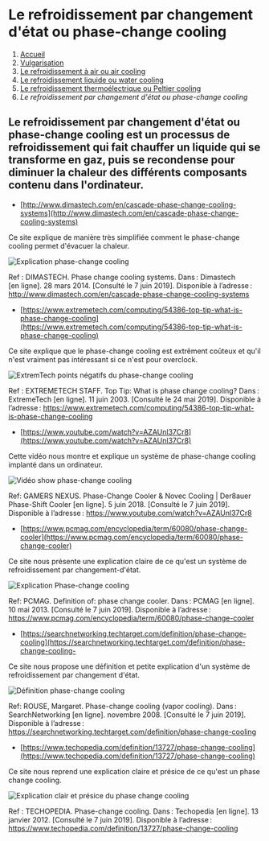 <h1>Le refroidissement par changement d'état ou phase-change cooling </h1>

1. [Accueil](index.md)
1. [Vulgarisation](vulgarisation.md)
1. [Le refroidissement à air ou air cooling](aircooling.md)
1. [Le refroidissement liquide ou water cooling](watercooling.md)
1. [Le refroidissement thermoélectrique ou Peltier cooling](peltiercooling.md)
1. *Le refroidissement par changement d'état ou phase-change cooling*




<h2> Le refroidissement par changement d'état ou phase-change cooling est un processus de refroidissement qui fait chauffer un liquide qui se transforme en gaz, puis se recondense pour diminuer la chaleur des différents composants contenu dans l'ordinateur.</h2>




- [http://www.dimastech.com/en/cascade-phase-change-cooling-systems](http://www.dimastech.com/en/cascade-phase-change-cooling-systems)

Ce site explique de manière très simplifiée comment le phase-change cooling permet d'évacuer la chaleur.

![Explication phase-change cooling](/image/phasechangeclexplication.png)

Ref : DIMASTECH. Phase change cooling systems. Dans : Dimastech [en ligne]. 28 mars 2014. [Consulté le 7 juin 2019]. Disponible à l’adresse : http://www.dimastech.com/en/cascade-phase-change-cooling-systems




- [https://www.extremetech.com/computing/54386-top-tip-what-is-phase-change-cooling](https://www.extremetech.com/computing/54386-top-tip-what-is-phase-change-cooling)

Ce site explique que le phase-change cooling est extrêment coûteux et qu'il n'est vraiment pas intéressant si ce n'est pour overclock.

![ExtremTech points négatifs du phase-change cooling](/image/extremtechphch.png)

Ref : EXTREMETECH STAFF. Top Tip: What is phase change cooling? Dans : ExtremeTech [en ligne]. 11 juin 2003. [Consulté le 24 mai 2019]. Disponible à l’adresse : https://www.extremetech.com/computing/54386-top-tip-what-is-phase-change-cooling




- [https://www.youtube.com/watch?v=AZAUnl37Cr8](https://www.youtube.com/watch?v=AZAUnl37Cr8)

 Cette vidéo nous montre et explique un système de phase-change cooling implanté dans un ordinateur.

![Vidéo show phase-change cooling](/image/ytphasechange.png)

Ref: GAMERS NEXUS. Phase-Change Cooler & Novec Cooling | Der8auer Phase-Shift Cooler [en ligne]. 5 juin 2018. [Consulté le 7 juin 2019]. Disponible à l’adresse : https://www.youtube.com/watch?v=AZAUnl37Cr8




- [https://www.pcmag.com/encyclopedia/term/60080/phase-change-cooler](https://www.pcmag.com/encyclopedia/term/60080/phase-change-cooler)

Ce site nous présente une explication claire de ce qu'est un système de refroidissement par changement-d'état.

![Explication Phase-change cooling](/image/explicationphcl.png)

Ref: PCMAG. Definition of: phase change cooler. Dans : PCMAG [en ligne]. 10 mai 2013. [Consulté le 7 juin 2019]. Disponible à l’adresse : https://www.pcmag.com/encyclopedia/term/60080/phase-change-cooler




- [https://searchnetworking.techtarget.com/definition/phase-change-cooling](https://searchnetworking.techtarget.com/definition/phase-change-cooling-

Ce site nous propose une définition et petite explication d'un système de refroidissement par changement d'état.

![Définition phase-change cooling](/image/defphasechangecl.png)

Ref: ROUSE, Margaret. Phase-change cooling (vapor cooling). Dans : SearchNetworking [en ligne]. novembre 2008. [Consulté le 7 juin 2019]. Disponible à l’adresse : https://searchnetworking.techtarget.com/definition/phase-change-cooling




- [https://www.techopedia.com/definition/13727/phase-change-cooling](https://www.techopedia.com/definition/13727/phase-change-cooling)

Ce site nous reprend une explication claire et présice de ce qu'est un phase change cooling.

![Explication clair et présice du phase change cooling](/image/phasechangecoolingtech.png)

Ref : TECHOPEDIA. Phase-change cooling. Dans : Techopedia [en ligne]. 13 janvier 2012. [Consulté le 7 juin 2019]. Disponible à l’adresse : https://www.techopedia.com/definition/13727/phase-change-cooling





